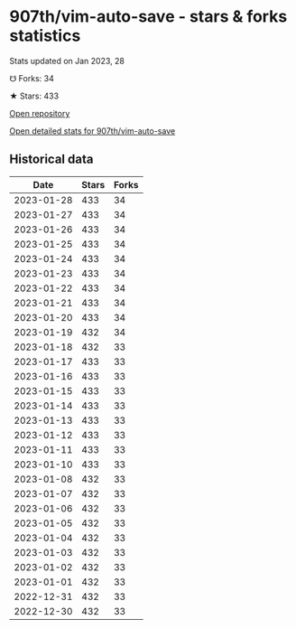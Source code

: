 # 907th/vim-auto-save - stars & forks statistics

Stats updated on Jan 2023, 28

☋ Forks: 34

★ Stars: 433

[Open repository](https://github.com/907th/vim-auto-save)

[Open detailed stats for 907th/vim-auto-save](https://reviewgithub.com/rep/907th/vim-auto-save)

## Historical data
| Date | Stars | Forks |
|------|-------|-------|
| 2023-01-28 | 433 | 34 | 
| 2023-01-27 | 433 | 34 | 
| 2023-01-26 | 433 | 34 | 
| 2023-01-25 | 433 | 34 | 
| 2023-01-24 | 433 | 34 | 
| 2023-01-23 | 433 | 34 | 
| 2023-01-22 | 433 | 34 | 
| 2023-01-21 | 433 | 34 | 
| 2023-01-20 | 433 | 34 | 
| 2023-01-19 | 432 | 34 | 
| 2023-01-18 | 432 | 33 | 
| 2023-01-17 | 433 | 33 | 
| 2023-01-16 | 433 | 33 | 
| 2023-01-15 | 433 | 33 | 
| 2023-01-14 | 433 | 33 | 
| 2023-01-13 | 433 | 33 | 
| 2023-01-12 | 433 | 33 | 
| 2023-01-11 | 433 | 33 | 
| 2023-01-10 | 433 | 33 | 
| 2023-01-08 | 432 | 33 | 
| 2023-01-07 | 432 | 33 | 
| 2023-01-06 | 432 | 33 | 
| 2023-01-05 | 432 | 33 | 
| 2023-01-04 | 432 | 33 | 
| 2023-01-03 | 432 | 33 | 
| 2023-01-02 | 432 | 33 | 
| 2023-01-01 | 432 | 33 | 
| 2022-12-31 | 432 | 33 | 
| 2022-12-30 | 432 | 33 | 


